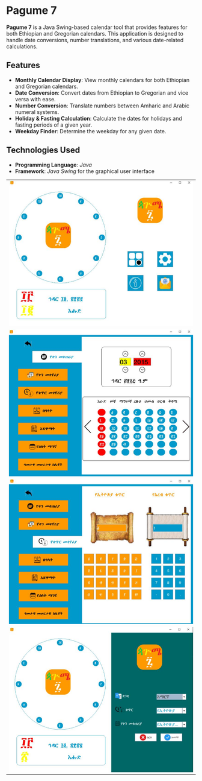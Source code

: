 # Pagume 7

**Pagume 7** is a Java Swing-based calendar tool that provides features for both Ethiopian and Gregorian calendars. This application is designed to handle date conversions, number translations, and various date-related calculations.

## Features

- **Monthly Calendar Display**: View monthly calendars for both Ethiopian and Gregorian calendars.
- **Date Conversion**: Convert dates from Ethiopian to Gregorian and vice versa with ease.
- **Number Conversion**: Translate numbers between Amharic and Arabic numeral systems.
- **Holiday & Fasting Calculation**: Calculate the dates for holidays and fasting periods of a given year.
- **Weekday Finder**: Determine the weekday for any given date.

## Technologies Used

- **Programming Language**: *Java*
- **Framework**: *Java Swing* for the graphical user interface
<table>
  <tr>
  </tr>
  <tr>
    <td><img src="screenshots/homepage.jpg" width=600></td>
  </tr>

  <tr>
    <td><img src="screenshots/calendar.jpg" width=600></td>
  </tr>

  <tr>
    <td><img src="screenshots/num_convertor.jpg" width=600></td>
  </tr>
  
  <tr>
    <td><img src="screenshots/settings.jpg" width=600></td>
  </tr>
